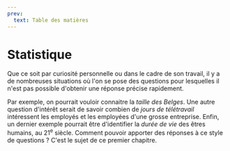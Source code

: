 ```yaml
---
prev:
  text: Table des matières
---
```


# Statistique

Que ce soit par curiosité personnelle ou dans le cadre de son travail, il y a de nombreuses situations où l'on se pose des questions pour lesquelles il n'est pas possible d'obtenir une réponse précise rapidement.

Par exemple, on pourrait vouloir connaitre la *taille des Belges*. Une autre question d'intérêt serait de savoir combien de *jours de télétravail* intéressent les employés et les employées d'une grosse entreprise. Enfin, un dernier exemple pourrait être d'identifier la *durée de vie* des êtres humains, au 21<sup>e</sup> siècle. Comment pouvoir apporter des réponses à ce style de questions ? C'est le sujet de ce premier chapitre.
